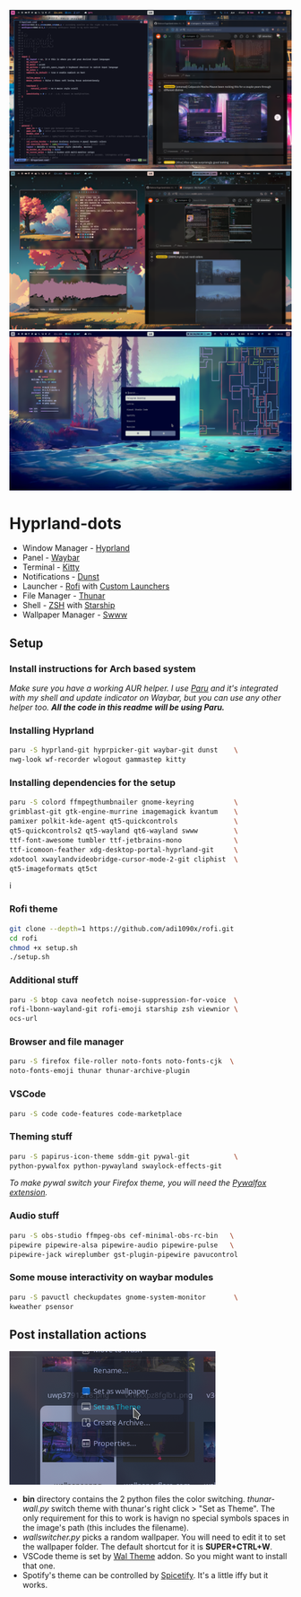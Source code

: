 ![Screenshot 1](/assets/01.png "Screenshot 1")
![Screenshot 2](/assets/02.png "Screenshot 2")
![Screenshot 3](/assets/03.png "Screenshot 3")
# Hyprland-dots

* Window Manager - [Hyprland](https://github.com/hyprwm/Hyprland)
* Panel - [Waybar](https://github.com/Alexays/Waybar)
* Terminal - [Kitty](https://github.com/kovidgoyal/kitty)
* Notifications - [Dunst](https://github.com/dunst-project/dunst)
* Launcher - [Rofi](https://github.com/davatorium/rofi) with [Custom Launchers](https://github.com/adi1090x/rofi)
* File Manager - [Thunar](https://github.com/xfce-mirror/thunar)
* Shell - [ZSH](https://sourceforge.net/projects/zsh/) with [Starship](https://github.com/starship/starship)
* Wallpaper Manager - [Swww](https://github.com/Horus645/swww)

## Setup

### Install instructions for Arch based system
*Make sure you have a working AUR helper. I use [Paru](https://github.com/Morganamilo/paru) and it's integrated with my shell and update indicator on Waybar, but you can use any other helper too.* ***All the code in this readme will be using Paru.***

### Installing Hyprland
```sh
paru -S hyprland-git hyprpicker-git waybar-git dunst    \
nwg-look wf-recorder wlogout gammastep kitty
```

### Installing dependencies for the setup
```sh
paru -S colord ffmpegthumbnailer gnome-keyring          \
grimblast-git gtk-engine-murrine imagemagick kvantum    \
pamixer polkit-kde-agent qt5-quickcontrols              \
qt5-quickcontrols2 qt5-wayland qt6-wayland swww         \
ttf-font-awesome tumbler ttf-jetbrains-mono             \
ttf-icomoon-feather xdg-desktop-portal-hyprland-git     \
xdotool xwaylandvideobridge-cursor-mode-2-git cliphist  \
qt5-imageformats qt5ct
```
i
### Rofi theme
```sh
git clone --depth=1 https://github.com/adi1090x/rofi.git
cd rofi
chmod +x setup.sh
./setup.sh
```

### Additional stuff
```sh
paru -S btop cava neofetch noise-suppression-for-voice  \
rofi-lbonn-wayland-git rofi-emoji starship zsh viewnior \
ocs-url
```

### Browser and file manager
```sh
paru -S firefox file-roller noto-fonts noto-fonts-cjk  \
noto-fonts-emoji thunar thunar-archive-plugin
```

### VSCode
```sh
paru -S code code-features code-marketplace
```

### Theming stuff
```sh
paru -S papirus-icon-theme sddm-git pywal-git           \
python-pywalfox python-pywayland swaylock-effects-git
```
*To make pywal switch your Firefox theme, you will need the [Pywalfox extension](https://addons.mozilla.org/en-US/firefox/addon/pywalfox/).*

### Audio stuff
```sh
paru -S obs-studio ffmpeg-obs cef-minimal-obs-rc-bin   \
pipewire pipewire-alsa pipewire-audio pipewire-pulse   \
pipewire-jack wireplumber gst-plugin-pipewire pavucontrol
```

### Some mouse interactivity on waybar modules
```sh
paru -S pavuctl checkupdates gnome-system-monitor       \
kweather psensor
```

## Post installation actions
![Right click menu screenshot](/assets/right-click-menu.png "Screenshot 4")
- **bin** directory contains the 2 python files the color switching. *thunar-wall.py* switch theme with thunar's right click > "Set as Theme". The only requirement for this to work is havign no special symbols spaces in the image's path (this includes the filename).
- *wallswitcher.py* picks a random wallpaper. You will need to edit it to set the wallpaper folder. The default shortcut for it is **SUPER+CTRL+W**.
- VSCode theme is set by [Wal Theme](https://marketplace.visualstudio.com/items?itemName=dlasagno.wal-theme) addon. So you might want to install that one.
- Spotify's theme can be controlled by [Spicetify](https://github.com/spicetify). It's a little iffy but it works.